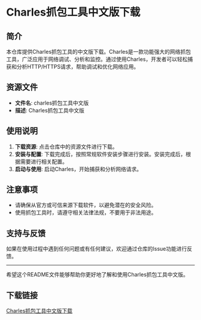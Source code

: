 # Charles抓包工具中文版下载

## 简介
本仓库提供Charles抓包工具的中文版下载。Charles是一款功能强大的网络抓包工具，广泛应用于网络调试、分析和监控。通过使用Charles，开发者可以轻松捕获和分析HTTP/HTTPS请求，帮助调试和优化网络应用。

## 资源文件
- **文件名**: charles抓包工具中文版
- **描述**: Charles抓包工具中文版

## 使用说明
1. **下载资源**: 点击仓库中的资源文件进行下载。
2. **安装与配置**: 下载完成后，按照常规软件安装步骤进行安装。安装完成后，根据需要进行相关配置。
3. **启动与使用**: 启动Charles，开始捕获和分析网络请求。

## 注意事项
- 请确保从官方或可信来源下载软件，以避免潜在的安全风险。
- 使用抓包工具时，请遵守相关法律法规，不要用于非法用途。

## 支持与反馈
如果在使用过程中遇到任何问题或有任何建议，欢迎通过仓库的Issue功能进行反馈。

---

希望这个README文件能够帮助你更好地了解和使用Charles抓包工具中文版。

## 下载链接

[Charles抓包工具中文版下载](https://pan.quark.cn/s/e7fb91afeb2f)